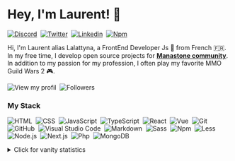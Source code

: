 # Hey, I'm Laurent! 🖖


[![Discord](https://img.shields.io/badge/-Discord-0D1117?style=flat&logo=discord)](https://discord.gg/ZEqWHHpmM4)&nbsp;
[![Twitter](https://img.shields.io/badge/-Twitter-0D1117?style=flat&logo=twitter)](https://twitter.com/Lalattyna)&nbsp;
[![Linkedin](https://img.shields.io/badge/-Linkedin-0D1117?style=flat&logo=linkedin)](https://www.linkedin.com/in/lalattyna/)&nbsp;
[![Npm](https://img.shields.io/badge/-Npm-0D1117?style=flat&logo=npm)](https://www.npmjs.com/~lalattyna)&nbsp;

Hi, I'm Laurent alias Lalattyna, a FrontEnd Developer Js 🚀 from French 🇫🇷. In my free time, I develop open source projects for [**Manastone community**](https://github.com/manastone). In addition to my passion for my profession, I often play my favorite MMO Guild Wars 2 🎮.

![View my profil](https://komarev.com/ghpvc/?username=lalattyna&label=Profile%20views&color=0e75b6&style=flat)&nbsp;
![Followers](https://img.shields.io/github/followers/lalattyna?style=social)&nbsp;

### My Stack

![HTML](https://img.shields.io/badge/-HTML-0D1117?style=flat&logo=HTML5)&nbsp;
![CSS](https://img.shields.io/badge/-CSS-0D1117?style=flat&logo=CSS3&logoColor=1572B6)&nbsp;
![JavaScript](https://img.shields.io/badge/-JavaScript-0D1117?style=flat&logo=javascript)&nbsp;
![TypeScript](https://img.shields.io/badge/-TypeScript-0D1117?style=flat&logo=typescript)&nbsp;
![React](https://img.shields.io/badge/-React-0D1117?style=flat&logo=react)&nbsp;
![Vue](https://img.shields.io/badge/-Vue-0D1117?style=flat&logo=vue.js)&nbsp;
![Git](https://img.shields.io/badge/-Git-0D1117?style=flat&logo=git)&nbsp;
![GitHub](https://img.shields.io/badge/-GitHub-0D1117?style=flat&logo=github)&nbsp;
![Visual Studio Code](https://img.shields.io/badge/-VS%20Code-0D1117?style=flat&logo=visual-studio-code&logoColor=007ACC)&nbsp;
![Markdown](https://img.shields.io/badge/-Markdown-0D1117?style=flat&logo=markdown)&nbsp;
![Sass](https://img.shields.io/badge/-Sass-0D1117?style=flat&logo=sass)&nbsp;
![Npm](https://img.shields.io/badge/-Npm-0D1117?style=flat&logo=npm)&nbsp;
![Less](https://img.shields.io/badge/-Less-0D1117?style=flat&logo=less)&nbsp;
![Node.js](https://img.shields.io/badge/-Node.js-0D1117?style=flat&logo=node.js)&nbsp;
![Next.js](https://img.shields.io/badge/-Next.js-0D1117?style=flat&logo=next.js)&nbsp;
![Php](https://img.shields.io/badge/-Php-0D1117?style=flat&logo=php)&nbsp;
![MongoDB](https://img.shields.io/badge/-MongoDB-0D1117?style=flat&logo=mongodb)&nbsp;

<details>
<summary>Click for vanity statistics</summary>
<br />

![Lalattyna's GitHub stats](https://github-readme-stats.vercel.app/api?username=lalattyna)
![Lalattyna's trophies](https://github-profile-trophy.vercel.app/?username=lalattyna&column=5&margin-w=7&margin-h=7)
</details>
